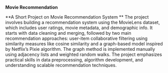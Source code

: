 **Movie Recommendation**

**A Short Project on Movie Recommendation System
**
The project involves building a recommendation system using the MovieLens dataset, which includes user ratings, 
movie metadata, and demographic info. It starts with data cleaning and merging, followed by two main recommendation approaches: 
user-item collaborative filtering using similarity measures like cosine similarity and a graph-based model inspired by Netflix’s Pixie algorithm. 
The graph method is implemented manually using adjacency lists and weighted random walks. The project emphasizes practical skills in data preprocessing, 
algorithm development, and understanding scalable recommendation techniques.
